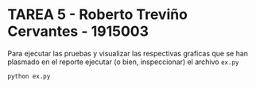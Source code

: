 # TAREA 5 - Roberto Treviño Cervantes - 1915003

Para ejecutar las pruebas y visualizar las respectivas graficas que se han plasmado en el reporte ejecutar (o bien, inspeccionar) el archivo `ex.py`

```
python ex.py
```
